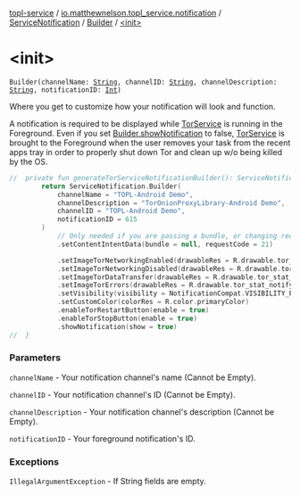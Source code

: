 [topl-service](../../../index.md) / [io.matthewnelson.topl_service.notification](../../index.md) / [ServiceNotification](../index.md) / [Builder](index.md) / [&lt;init&gt;](./-init-.md)

# &lt;init&gt;

`Builder(channelName: `[`String`](https://kotlinlang.org/api/latest/jvm/stdlib/kotlin/-string/index.html)`, channelID: `[`String`](https://kotlinlang.org/api/latest/jvm/stdlib/kotlin/-string/index.html)`, channelDescription: `[`String`](https://kotlinlang.org/api/latest/jvm/stdlib/kotlin/-string/index.html)`, notificationID: `[`Int`](https://kotlinlang.org/api/latest/jvm/stdlib/kotlin/-int/index.html)`)`

Where you get to customize how your notification will look and function.

A notification is required to be displayed while [TorService](#) is running in the
Foreground. Even if you set [Builder.showNotification](show-notification.md) to false, [TorService](#)
is brought to the Foreground when the user removes your task from the recent apps tray
in order to properly shut down Tor and clean up w/o being killed by the OS.

``` kotlin
//  private fun generateTorServiceNotificationBuilder(): ServiceNotification.Builder {
        return ServiceNotification.Builder(
            channelName = "TOPL-Android Demo",
            channelDescription = "TorOnionProxyLibrary-Android Demo",
            channelID = "TOPL-Android Demo",
            notificationID = 615
        )
            // Only needed if you are passing a bundle, or changing request code to something other than 0
            .setContentIntentData(bundle = null, requestCode = 21)

            .setImageTorNetworkingEnabled(drawableRes = R.drawable.tor_stat_network_enabled)
            .setImageTorNetworkingDisabled(drawableRes = R.drawable.tor_stat_network_disabled)
            .setImageTorDataTransfer(drawableRes = R.drawable.tor_stat_network_dataxfer)
            .setImageTorErrors(drawableRes = R.drawable.tor_stat_notifyerr)
            .setVisibility(visibility = NotificationCompat.VISIBILITY_PRIVATE)
            .setCustomColor(colorRes = R.color.primaryColor)
            .enableTorRestartButton(enable = true)
            .enableTorStopButton(enable = true)
            .showNotification(show = true)
//  }
```

### Parameters

`channelName` - Your notification channel's name (Cannot be Empty).

`channelID` - Your notification channel's ID (Cannot be Empty).

`channelDescription` - Your notification channel's description (Cannot be Empty).

`notificationID` - Your foreground notification's ID.

### Exceptions

`IllegalArgumentException` - If String fields are empty.